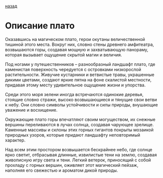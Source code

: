 [назад](index.md)
# Описание плато
Оказавшись на магическом плато, герои окутаны величественной тишиной этого места. Вокруг них, словно стены древнего амфитеатра, возвышаются горы, создавая мощную и захватывающую панораму, которая вызывает ощущение скрытой магии и величия.

Под ногами у путешественников – разнообразный ландшафт плато, где каменистая поверхность чередуется с островками низкорослой растительности. Живучие кустарники и ветвистые травы, украшенные дикими цветами, создают яркие пятна на фоне скалистой местности, придавая этому месту удивительное ощущение жизни и упорства.

Среди этого моря зелени иногда встречаются одинокие деревья, стоящие словно стражи, высоко возвышающиеся и тянущие свои ветви к небу. Они словно символы устойчивости и силы природы, внушающие уважение и восхищение.

Окружающие плато горы впечатляют своим могуществом, их снежные вершины переливаются в лучах солнца, создавая чарующее зрелище. Каменные массивы и склоны этих горных гигантов покрыты мозаикой природных узоров, которые придают ландшафту неповторимый характер.

Над всем этим простором возвышается бескрайнее небо, где солнце ярко светит, отбрасывая длинные, извилистые тени на землю, создавая живописную игру света и тени. Легкий ветерок, приносящий с собой прохладу с горных вершин, оживляет этот магический пейзаж, наполняя его свежестью и ароматом дикой природы.
